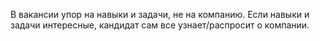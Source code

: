В вакансии упор на навыки и задачи,  не на компанию. 
Если навыки и задачи интересные, кандидат сам все узнает/распросит о компании.